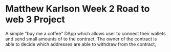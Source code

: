 # Matthew Karlson Week 2 Road to web 3  Project

A simple "buy me a coffee" DApp which allows user to connect their wallets and send small amounts of to the contract.
The owner of the contract is able to decide which addresses are able to withdraw from the contract,
